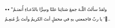 ••
"ولقدْ سألتُ اللّـهَ جمعَ شتاتِنا
 علنًا وسِرًّا بالدّعـاءِ أُتمتـمُ
 
 يا ربّ فاجمعني بهِ في محفلٍ
 أنتَ الكريمُ وأنتَ برٌّ مُنعِـمُ '..